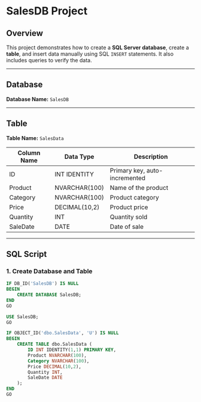 # SalesDB Project

## Overview
This project demonstrates how to create a **SQL Server database**, create a **table**, and insert data manually using SQL `INSERT` statements. It also includes queries to verify the data.

---

## Database
**Database Name:** `SalesDB`

---

## Table
**Table Name:** `SalesData`  

| Column Name | Data Type       | Description                     |
|-------------|----------------|---------------------------------|
| ID          | INT IDENTITY    | Primary key, auto-incremented  |
| Product     | NVARCHAR(100)   | Name of the product             |
| Category    | NVARCHAR(100)   | Product category                |
| Price       | DECIMAL(10,2)   | Product price                   |
| Quantity    | INT             | Quantity sold                   |
| SaleDate    | DATE            | Date of sale                    |

---

## SQL Script

### 1. Create Database and Table

```sql
IF DB_ID('SalesDB') IS NULL
BEGIN
    CREATE DATABASE SalesDB;
END
GO

USE SalesDB;
GO

IF OBJECT_ID('dbo.SalesData', 'U') IS NULL
BEGIN
    CREATE TABLE dbo.SalesData (
        ID INT IDENTITY(1,1) PRIMARY KEY,
        Product NVARCHAR(100),
        Category NVARCHAR(100),
        Price DECIMAL(10,2),
        Quantity INT,
        SaleDate DATE
    );
END
GO

